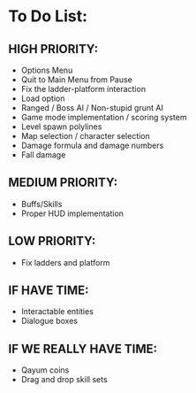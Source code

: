 # To Do List: #

## HIGH PRIORITY: ##
* Options Menu
* Quit to Main Menu from Pause
* Fix the ladder-platform interaction
* Load option
* Ranged / Boss AI / Non-stupid grunt AI
* Game mode implementation / scoring system
* Level spawn polylines
* Map selection / character selection
* Damage formula and damage numbers
* Fall damage

## MEDIUM PRIORITY: ##
* Buffs/Skills
* Proper HUD implementation

## LOW PRIORITY: ##
* Fix ladders and platform

## IF HAVE TIME: ##
* Interactable entities
* Dialogue boxes

## IF WE REALLY HAVE TIME: ##
* Qayum coins
* Drag and drop skill sets